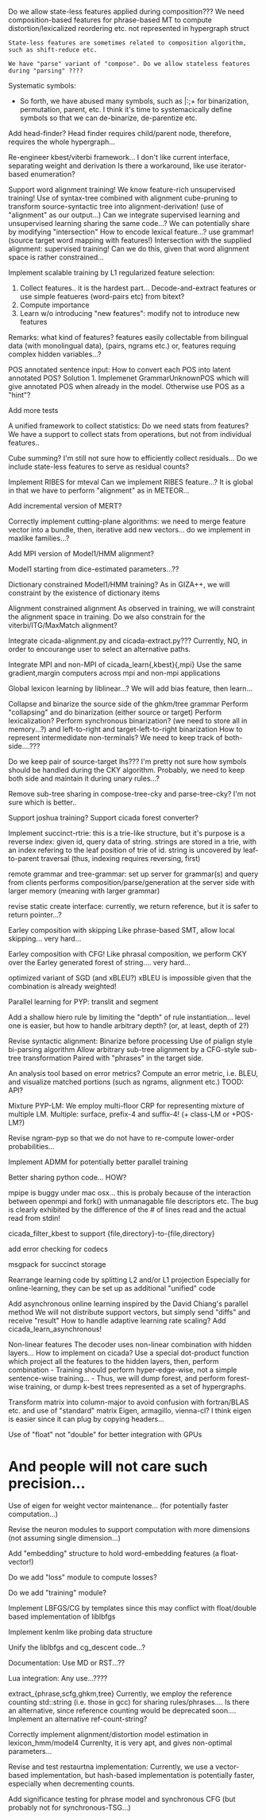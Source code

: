 Do we allow state-less features applied during composition???
	We need composition-based features for phrase-based MT
	to compute distortion/lexicalized reordering etc. not represented in
	hypergraph struct

	State-less features are sometimes related to composition algorithm,
	such as shift-reduce etc.
	
	We have "parse" variant of "compose". Do we allow stateless features during "parsing" ????

Systematic symbols:
  - So forth, we have abused many symbols, such as |:;+ for binarization, permutation, parent, etc.
    I think it's time to systemacically define symbols so that we can de-binarize, de-parentize etc.

Add head-finder?
    Head finder requires child/parent node, therefore, requires the whole hypergraph...

Re-engineer kbest/viterbi framework...
  I don't like current interface, separating weight and derivation
  Is there a workaround, like use iterator-based enumeration?

Support word alignment training!
  We know feature-rich unsupervised training!
  Use of syntax-tree combined with alignment
  cube-pruning to transform source-syntactic tree into alignment-derivation! (use of "alignment" as our output...)
  Can we integrate supervised learning and unsupervised learning sharing the same code...?
      We can potentially share by modifying "intersection"
  How to encode lexical feature...?
    use grammar! (source target word mapping with features!)
  Intersection with the supplied alignment: supervised training!
    Can we do this, given that word alignment space is rather constrained...

Implement scalable training by L1 regularized feature selection:
  1. Collect features.. it is the hardest part...
     Decode-and-extract features
     or use simple featueres (word-pairs etc) from bitext?
  2. Compute importance
  3. Learn w/o introducing "new features": modify not to introduce new features

  Remarks: what kind of features?
     features easily collectable from bilingual data (with monolingual data), (pairs, ngrams etc.)
     or, 
     features requing complex hidden variables...?

POS annotated sentence input:
  How to convert each POS into latent annotated POS?
  Solution 1. Implemenet GrammarUnknownPOS which will give annotated POS when already in the
  model. Otherwise use POS as a "hint"?

Add more tests

A unified framework to collect statistics: Do we need stats from features?
    We have a support to collect stats from operations, but not from individual features..

Cube summing?
     I'm still not sure how to efficiently collect residuals... Do we include state-less features
     to serve as residual counts?
  
Implement RIBES for mteval
   Can we implement RIBES feature...?
   It is global in that we have to perform "alignment" as in METEOR...

Add incremental version of MERT?

Correctly implement cutting-plane algorithms:
   we need to merge feature vector into a bundle, then, iterative add new vectors...
   do we implement in maxlike families...?

Add MPI version of Model1/HMM alignment?

Model1 starting from dice-estimated parameters...??

Dictionary constrained Model1/HMM training?
   As in GIZA++, we will constraint by the existence of dictionary items

Alignment constrained alignment
   As observed in training, we will constraint the alignment space in training.
   Do we also constrain for the viterbi/ITG/MaxMatch alignment?

Integrate cicada-alignment.py and cicada-extract.py???
   Currently, NO, in order to encourange user to select an alternative paths.

Integrate MPI and non-MPI of cicada_learn{,kbest}{,mpi}
   Use the same gradient,margin computers across mpi and non-mpi applications

Global lexicon learning by liblinear...?
   We will add bias feature, then learn...

Collapse and binarize the source side of the ghkm/tree grammar
   Perform "collapsing" and do binarization (either source or target)
   Perform lexicalization?
   Perform synchronous binarization? (we need to store all in memory...?)
     and left-to-right and target-left-to-right binarization
   How to represent intermedidate non-terminals?
     We need to keep track of both-side....???
     
Do we keep pair of source-target lhs???
  I'm pretty not sure how symbols should be handled during the CKY algorithm.
  Probably, we need to keep both side and maintain it during unary rules...?

Remove sub-tree sharing in compose-tree-cky and parse-tree-cky?
  I'm not sure which is better..

Support joshua training?
Support cicada forest converter?

Implement succinct-rtrie:
  this is a trie-like structure, but it's purpose is a reverse index: given id, query data of string.
  strings are stored in a trie, with an index refering to the leaf position of trie of id.
  string is uncovered by leaf-to-parent traversal (thus, indexing requires reversing, first)

remote grammar and tree-grammar:
  set up server for grammar(s) and query from clients
  performs composition/parse/generation at the server side with larger memory (meaning with larger grammar)
  
revise static create interface:
  currently, we return reference, but it is safer to return pointer...?

Earley composition with skipping
   Like phrase-based SMT, allow local skipping... very hard...

Earley composition with CFG!
   Like phrasal composition, we perform CKY over the Earley generated forest of string.... very hard...

optimized variant of SGD (and xBLEU?)
  xBLEU is impossible given that the combination is already weighted!

Parallel learning for PYP:
   translit and segment

Add a shallow hiero rule by limiting the "depth" of rule instantiation...
    level one is easier, but how to handle arbitrary depth? (or, at least, depth of 2?)

Revise syntactic alignment:
  Binarize before processing
  Use of pialign style bi-parsing algorithm
  Allow arbitrary sub-tree alignment by a CFG-style sub-tree transformation
  Paired with "phrases" in the target side.

An analysis tool based on error metrics?
 Compute an error metric, i.e. BLEU, and visualize matched portions (such as ngrams, alignment etc.)
 TOOD: API?

Mixture PYP-LM:
 We employ multi-floor CRP for representing mixture of multiple LM.
 Multiple: surface, prefix-4 and suffix-4! (+ class-LM or +POS-LM?)

Revise ngram-pyp so that we do not have to re-compute lower-order probabilities...

Implement ADMM for potentially better parallel training

Better sharing python code... HOW?

mpipe is buggy under mac osx... this is probaly because of the interaction between
openmpi and fork() with unmanagable file descriptors etc. The bug is clearly exhibited by
the difference of the # of lines read and the actual read from stdin!

cicada_filter_kbest to support {file,directory}-to-{file,directory}

add error checking for codecs

msgpack for succinct storage

Rearrange learning code by splitting L2 and/or L1 projection
  Especially for online-learning, they can be set up as additional "unified" code

Add asynchronous online learning inspired by the David Chiang's parallel method
   We will not distribute support vectors, but simply send "diffs"  and receive "result"
   How to handle adaptive learning rate scaling?
   Add cicada_learn_asynchronous!

Non-linear features
   The decoder uses non-linear combination with hidden layers... How to implement on cicada?
   Use a special dot-product function which project all the features to the hidden layers, then, perform combination
     - Training should perform hyper-edge-wise, not a simple sentence-wise training...
     - Thus, we will dump forest, and perform forest-wise training, or dump k-best trees represented as a set of hypergraphs.

Transform matrix into column-major to avoid confusion with fortran/BLAS etc. and use of "standard" matrix
  Eigen, armagillo, vienna-cl?
  I think eigen is easier since it can plug by copying headers...

Use of "float" not "double" for better integration with GPUs
#  And people will not care such precision...

Use of eigen for weight vector maintenance... (for potentially faster computation...)

Revise the neuron modules to support computation with more dimensions (not assuming single dimension...)

Add "embedding" structure to hold word-embedding features (a float-vector!)

Do we add "loss" module to compute losses?

Do we add "training" module?

Implement LBFGS/CG by templates since this may conflict with float/double based implementation of liblbfgs

Implement kenlm like probing data structure

Unify the liblbfgs and cg_descent code...?

Documentation:
  Use MD or RST...??

Lua integration:
  Any use...????

extract_{phrase,scfg,ghkm,tree}
  Currently, we employ the reference counting std::string (i.e. those
  in gcc) for sharing rules/phrases.... Is there an alternative, since
  reference counting would be deprecated soon.... Implement an
  alternative ref-count-string?

Correctly implement alignment/distortion model estimation in
lexicon_hmm/model4
	Currenlty, it is very apt, and gives non-optimal parameters...

Revise and test restaurtna implementation:
   Currently, we use a vector-based implementation, but
   hash-based implementation is potentially faster, especially
   when decrementing counts.


Add significance testing for phrase model and synchronous CFG (but
probably not for synchronous-TSG...)


